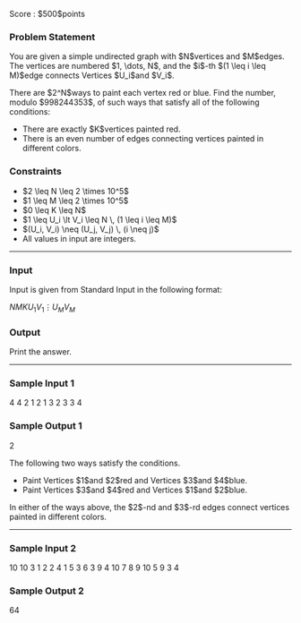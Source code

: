 
<div>

<span>

<span>

<p>
Score : $500$points
</p>

<div>

<section>

### **Problem Statement**

<p>
You are given a simple undirected graph with $N$vertices and $M$edges.  The vertices are numbered $1, \dots, N$, and the $i$-th $(1 \leq i \leq M)$edge connects Vertices $U_i$and $V_i$.
</p>

<p>
There are $2^N$ways to paint each vertex red or blue.  Find the number, modulo $998244353$, of such ways that satisfy all of the following conditions:
</p>

<ul>

<li>
There are exactly $K$vertices painted red.
</li>

<li>
There is an even number of edges connecting vertices painted in different colors.
</li>

</ul>

</section>

</div>

<div>

<section>

### **Constraints**

<ul>

<li>
$2 \leq N \leq 2 \times 10^5$
</li>

<li>
$1 \leq M \leq 2 \times 10^5$
</li>

<li>
$0 \leq K \leq N$
</li>

<li>
$1 \leq U_i \lt V_i \leq N \, (1 \leq i \leq M)$
</li>

<li>
$(U_i, V_i) \neq (U_j, V_j) \, (i \neq j)$
</li>

<li>
All values in input are integers.
</li>

</ul>

</section>

</div>

---

<div>

<div>

<section>

### **Input**

<p>
Input is given from Standard Input in the following format:
</p>

<div>

$N$$M$$K$$U_1$$V_1$$\vdots$$U_M$$V_M$
</div>

</section>

</div>

<div>

<section>

### **Output**

<p>
Print the answer.
</p>

</section>

</div>

</div>

---

<div>

<section>

### **Sample Input 1**

<div>

4 4 2
1 2
1 3
2 3
3 4

</div>

</section>

</div>

<div>

<section>

### **Sample Output 1**

<div>

2

</div>

<p>
The following two ways satisfy the conditions.
</p>

<ul>

<li>
Paint Vertices $1$and $2$red and Vertices $3$and $4$blue.
</li>

<li>
Paint Vertices $3$and $4$red and Vertices $1$and $2$blue.
</li>

</ul>

<p>
In either of the ways above, the $2$-nd and $3$-rd edges connect vertices painted in different colors.
</p>

</section>

</div>

---

<div>

<section>

### **Sample Input 2**

<div>

10 10 3
1 2
2 4
1 5
3 6
3 9
4 10
7 8
9 10
5 9
3 4

</div>

</section>

</div>

<div>

<section>

### **Sample Output 2**

<div>

64

</div>

</section>

</div>

</span>

</span>

</div>

